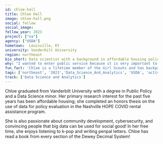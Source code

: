 ```yaml
---
id: chloe-hall
title: Chloe Hall
image: chloe-hall.png
social: fellow
social_image:
fellow_year: 2023
project: ["na"]
agency: ["USDA"]
hometown:  Louisville, KY
university: Vanderbilt University
region: northeast
bio_short: Data scientist with a background in affordable housing policy
why: "I wanted to enter public service because it is very important to me that the work I do each day contributes to bettering the world. Especially with data work, it can be easy to feel disconnected from the impact of your work. USDC gives me a chance to use my passion for data for long-lasting public good."
fun_fact: 'Chloe is a lifetime member of the Girl Scouts and has backpacked over 150 miles of the Appalachian Trail!'
tags: ['northeast', '2023','Data_Science_And_Analytics', 'USDA', 'active']
track: ['Data Science and Analytics']
---
```


Chloe graduated from Vanderbilt University with a degree in Public Policy and a Data Science minor. Her primary research interest for the past five years has been affordable housing; she completed an honors thesis on the use of data for policy evaluation in the Nashville HOPE COVID rental assistance program. 

She is also passionate about community development, cybersecurity, and convincing people that big data can be used for social good! In her free time, she enjoys listening to k-pop and writing penpal letters. Chloe has read a book from every section of the Dewey Decimal System!
